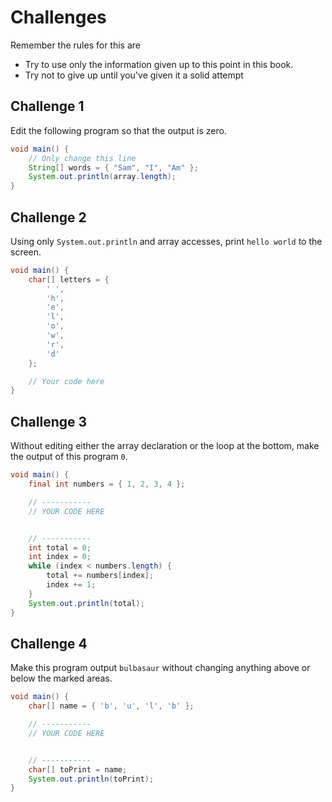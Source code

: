 # Challenges

Remember the rules for this are

- Try to use only the information given up to this point in this book.
- Try not to give up until you've given it a solid attempt

## Challenge 1

Edit the following program so that the output is zero.

```java
void main() {
    // Only change this line
    String[] words = { "Sam", "I", "Am" };
    System.out.println(array.length);
}
```

## Challenge 2

Using only `System.out.println` and array accesses,
print `hello world` to the screen.

```java
void main() {
    char[] letters = {
        ' ',
        'h',
        'e',
        'l',
        'o',
        'w',
        'r',
        'd'
    };

    // Your code here
}
```

## Challenge 3

Without editing either the array declaration or the loop at the bottom,
make the output of this program `0`.

```java
void main() {
    final int numbers = { 1, 2, 3, 4 };

    // -----------
    // YOUR CODE HERE


    // -----------
    int total = 0;
    int index = 0;
    while (index < numbers.length) {
        total += numbers[index];
        index += 1;
    }
    System.out.println(total);
}
```

## Challenge 4

Make this program output `bulbasaur` without changing anything
above or below the marked areas.

```java
void main() {
    char[] name = { 'b', 'u', 'l', 'b' };

    // -----------
    // YOUR CODE HERE


    // -----------
    char[] toPrint = name;
    System.out.println(toPrint);
}
```
